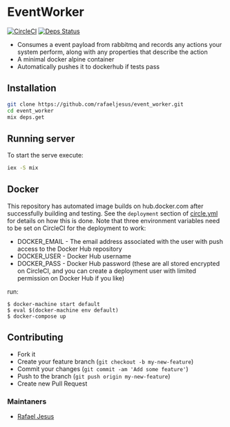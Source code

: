 # EventWorker

[![CircleCI](https://circleci.com/gh/rafaeljesus/event_worker.svg?style=svg)](https://circleci.com/gh/rafaeljesus/event_worker)
[![Deps Status](https://beta.hexfaktor.org/badge/all/github/rafaeljesus/event_worker.svg)](https://beta.hexfaktor.org/github/rafaeljesus/event_worker)

* Consumes a event payload from rabbitmq and records any actions your system perform, along with any properties that describe the action
* A minimal docker alpine container
* Automatically pushes it to dockerhub if tests pass

## Installation
```bash
git clone https://github.com/rafaeljesus/event_worker.git
cd event_worker
mix deps.get
```

## Running server
To start the serve execute:
```bash
iex -S mix
```

## Docker
This repository has automated image builds on hub.docker.com after successfully building and testing. See the `deployment` section of [circle.yml](circle.yml) for details on how this is done. Note that three environment variables need to be set on CircleCI for the deployment to work:

  * DOCKER_EMAIL - The email address associated with the user with push access to the Docker Hub repository
  * DOCKER_USER - Docker Hub username
  * DOCKER_PASS - Docker Hub password (these are all stored encrypted on CircleCI, and you can create a deployment user with limited permission on Docker Hub if you like)

run:
```
$ docker-machine start default
$ eval $(docker-machine env default)
$ docker-compose up
```

## Contributing
- Fork it
- Create your feature branch (`git checkout -b my-new-feature`)
- Commit your changes (`git commit -am 'Add some feature'`)
- Push to the branch (`git push origin my-new-feature`)
- Create new Pull Request

### Maintaners

* [Rafael Jesus](https://github.com/rafaeljesus)
